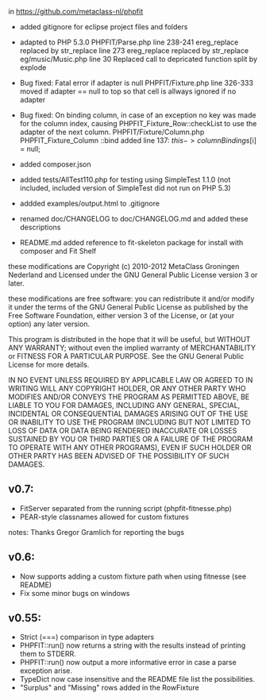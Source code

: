 in https://github.com/metaclass-nl/phpfit

- added gitignore for eclipse project files and folders

- adapted to PHP 5.3.0
	PHPFIT/Parse.php 
	    line 238-241 ereg_replace replaced by str_replace
	    line 273 ereg_replace replaced by str_replace
	eg/music/Music.php line 30 Replaced call to depricated function split by explode
- Bug fixed: Fatal error if adapter is null
    PHPFIT/Fixture.php
	    line 326-333 moved if adapter == null to top so that cell is allways ignored if no adapter
- Bug fixed: On binding column, in case of an exception no key was made for the column index, 
  causing PHPFIT_Fixture_Row::checkList to use the adapter of the next column.
  	PHPFIT/Fixture/Column.php PHPFIT_Fixture_Column ::bind
	    added line 137:   $this->columnBindings[$i] = null;

- added composer.json
- added tests/AllTest110.php for testing using SimpleTest 1.1.0 
	(not included, included version of SimpleTest did not run on PHP 5.3)
- addded examples/output.html to .gitignore
- renamed doc/CHANGELOG to doc/CHANGELOG.md and added these descriptions 
- README.md added reference to fit-skeleton package for install with composer and Fit Shelf  


these modifications are Copyright (c) 2010-2012 MetaClass Groningen Nederland
and Licensed under the GNU General Public License version 3 or later.

these modifications are free software: you can redistribute it and/or modify
it under the terms of the GNU General Public License as published by
the Free Software Foundation, either version 3 of the License, or
(at your option) any later version.

This program is distributed in the hope that it will be useful,
but WITHOUT ANY WARRANTY; without even the implied warranty of
MERCHANTABILITY or FITNESS FOR A PARTICULAR PURPOSE.  See the
GNU General Public License for more details.

  IN NO EVENT UNLESS REQUIRED BY APPLICABLE LAW OR AGREED TO IN WRITING
WILL ANY COPYRIGHT HOLDER, OR ANY OTHER PARTY WHO MODIFIES AND/OR CONVEYS
THE PROGRAM AS PERMITTED ABOVE, BE LIABLE TO YOU FOR DAMAGES, INCLUDING ANY
GENERAL, SPECIAL, INCIDENTAL OR CONSEQUENTIAL DAMAGES ARISING OUT OF THE
USE OR INABILITY TO USE THE PROGRAM (INCLUDING BUT NOT LIMITED TO LOSS OF
DATA OR DATA BEING RENDERED INACCURATE OR LOSSES SUSTAINED BY YOU OR THIRD
PARTIES OR A FAILURE OF THE PROGRAM TO OPERATE WITH ANY OTHER PROGRAMS),
EVEN IF SUCH HOLDER OR OTHER PARTY HAS BEEN ADVISED OF THE POSSIBILITY OF
SUCH DAMAGES.

v0.7:
-----

- FitServer separated from the running script (phpfit-fitnesse.php)
- PEAR-style classnames allowed for custom fixtures

notes: Thanks Gregor Gramlich for reporting the bugs


v0.6:
-----

- Now supports adding a custom fixture path when using fitnesse (see README)
- Fix some minor bugs on windows


v0.55:
------

- Strict (===) comparison in type adapters
- PHPFIT::run() now returns a string with the results instead of printing them to STDERR.
- PHPFIT::run() now output a more informative error in case a parse exception arise.
- TypeDict now case insensitive and the README file list the possibilities.
- "Surplus" and "Missing" rows added in the RowFixture
